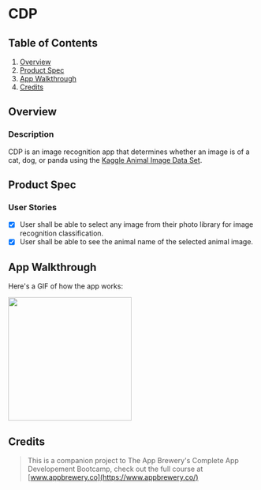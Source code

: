 # CDP

## Table of Contents
1. [Overview](#Overview)
2. [Product Spec](#Product-Spec)
3. [App Walkthrough](#App-Walkthrough)
4. [Credits](#Credits)

## Overview
### Description

CDP is an image recognition app that determines whether an image is of a cat, dog, or panda using the [Kaggle Animal Image Data Set](https://www.kaggle.com/ashishsaxena2209/animal-image-datasetdog-cat-and-panda).

## Product Spec
### User Stories

- [X] User shall be able to select any image from their photo library for image recognition classification.
- [X] User shall be able to see the animal name of the selected animal image.

## App Walkthrough

Here's a GIF of how the app works:

<img src="https://user-images.githubusercontent.com/35745973/80569499-e86c9880-89ad-11ea-9298-11cc0887e478.gif" width=250><br>

## Credits

>This is a companion project to The App Brewery's Complete App Developement Bootcamp, check out the full course at [www.appbrewery.co](https://www.appbrewery.co/)
